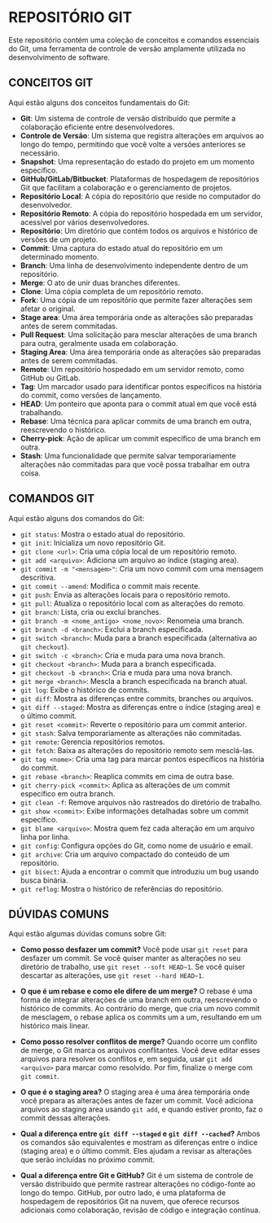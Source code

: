 # REPOSITÓRIO GIT
Este repositório contém uma coleção de conceitos e comandos essenciais do Git, uma ferramenta de controle de versão amplamente utilizada no desenvolvimento de software.

## CONCEITOS GIT
Aqui estão alguns dos conceitos fundamentais do Git:
 
- **Git**: Um sistema de controle de versão distribuído que permite a colaboração eficiente entre desenvolvedores.
- **Controle de Versão**: Um sistema que registra alterações em arquivos ao longo do tempo, permitindo que você volte a versões anteriores se necessário.
- **Snapshot**: Uma representação do estado do projeto em um momento específico.
- **GitHub/GitLab/Bitbucket**: Plataformas de hospedagem de repositórios Git que facilitam a colaboração e o gerenciamento de projetos.
- **Repositório Local**: A cópia do repositório que reside no computador do desenvolvedor.
- **Repositório Remoto**: A cópia do repositório hospedada em um servidor, acessível por vários desenvolvedores.
- **Repositório**: Um diretório que contém todos os arquivos e histórico de versões de um projeto.
- **Commit**: Uma captura do estado atual do repositório em um determinado momento.
- **Branch**: Uma linha de desenvolvimento independente dentro de um repositório.
- **Merge**: O ato de unir duas branches diferentes.
- **Clone**: Uma cópia completa de um repositório remoto.
- **Fork**: Uma cópia de um repositório que permite fazer alterações sem afetar o original.
- **Stage area**: Uma área temporária onde as alterações são preparadas antes de serem commitadas.
- **Pull Request**: Uma solicitação para mesclar alterações de uma branch para outra, geralmente usada em colaboração.
- **Staging Area**: Uma área temporária onde as alterações são preparadas antes de serem commitadas.
- **Remote**: Um repositório hospedado em um servidor remoto, como GitHub ou GitLab.
- **Tag**: Um marcador usado para identificar pontos específicos na história do commit, como versões de lançamento.
- **HEAD**: Um ponteiro que aponta para o commit atual em que você está trabalhando.
- **Rebase**: Uma técnica para aplicar commits de uma branch em outra, reescrevendo o histórico.
- **Cherry-pick**: Ação de aplicar um commit específico de uma branch em outra.
- **Stash**: Uma funcionalidade que permite salvar temporariamente alterações não commitadas para que você possa trabalhar em outra coisa.

## COMANDOS GIT
Aqui estão alguns dos comandos do Git:

- `git status`: Mostra o estado atual do repositório.
- `git init`: Inicializa um novo repositório Git.
- `git clone <url>`: Cria uma cópia local de um repositório remoto.
- `git add <arquivo>`: Adiciona um arquivo ao índice (staging area).
- `git commit -m "<mensagem>"`: Cria um novo commit com uma mensagem descritiva.
- `git commit --amend`: Modifica o commit mais recente.
- `git push`: Envia as alterações locais para o repositório remoto.
- `git pull`: Atualiza o repositório local com as alterações do remoto.
- `git branch`: Lista, cria ou exclui branches.
- `git branch -m <nome_antigo> <nome_novo>`: Renomeia uma branch.
- `git branch -d <branch>`: Exclui a branch especificada.
- `git switch <branch>`: Muda para a branch especificada (alternativa ao `git checkout`).
- `git switch -c <branch>`: Cria e muda para uma nova branch.
- `git checkout <branch>`: Muda para a branch especificada.
- `git checkout -b <branch>`: Cria e muda para uma nova branch.
- `git merge <branch>`: Mescla a branch especificada na branch atual.
- `git log`: Exibe o histórico de commits.
- `git diff`: Mostra as diferenças entre commits, branches ou arquivos.
- `git diff --staged`: Mostra as diferenças entre o índice (staging area) e o último commit.
- `git reset <commit>`: Reverte o repositório para um commit anterior.
- `git stash`: Salva temporariamente as alterações não commitadas.
- `git remote`: Gerencia repositórios remotos.
- `git fetch`: Baixa as alterações do repositório remoto sem mesclá-las.
- `git tag <nome>`: Cria uma tag para marcar pontos específicos na história do commit.
- `git rebase <branch>`: Reaplica commits em cima de outra base.
- `git cherry-pick <commit>`: Aplica as alterações de um commit específico em outra branch.
- `git clean -f`: Remove arquivos não rastreados do diretório de trabalho.
- `git show <commit>`: Exibe informações detalhadas sobre um commit específico.
- `git blame <arquivo>`: Mostra quem fez cada alteração em um arquivo linha por linha.
- `git config`: Configura opções do Git, como nome de usuário e email.
- `git archive`: Cria um arquivo compactado do conteúdo de um repositório.
- `git bisect`: Ajuda a encontrar o commit que introduziu um bug usando busca binária.
- `git reflog`: Mostra o histórico de referências do repositório.

## DÚVIDAS COMUNS
Aqui estão algumas dúvidas comuns sobre Git:

- **Como posso desfazer um commit?**
  Você pode usar `git reset` para desfazer um commit. Se você quiser manter as alterações no seu diretório de trabalho, use `git reset --soft HEAD~1`. Se você quiser descartar as alterações, use `git reset --hard HEAD~1`.

- **O que é um rebase e como ele difere de um merge?**
  O rebase é uma forma de integrar alterações de uma branch em outra, reescrevendo o histórico de commits. Ao contrário do merge, que cria um novo commit de mesclagem, o rebase aplica os commits um a um, resultando em um histórico mais linear.

- **Como posso resolver conflitos de merge?**
  Quando ocorre um conflito de merge, o Git marca os arquivos conflitantes. Você deve editar esses arquivos para resolver os conflitos e, em seguida, usar `git add <arquivo>` para marcar como resolvido. Por fim, finalize o merge com `git commit`.

- **O que é o staging area?**
  O staging area é uma área temporária onde você prepara as alterações antes de fazer um commit. Você adiciona arquivos ao staging area usando `git add`, e quando estiver pronto, faz o commit dessas alterações.

- **Qual a diferença entre `git diff --staged` e `git diff --cached`?**
  Ambos os comandos são equivalentes e mostram as diferenças entre o índice (staging area) e o último commit. Eles ajudam a revisar as alterações que serão incluídas no próximo commit.

- **Qual a diferença entre Git e GitHub?**
  Git é um sistema de controle de versão distribuído que permite rastrear alterações no código-fonte ao longo do tempo. GitHub, por outro lado, é uma plataforma de hospedagem de repositórios Git na nuvem, que oferece recursos adicionais como colaboração, revisão de código e integração contínua.